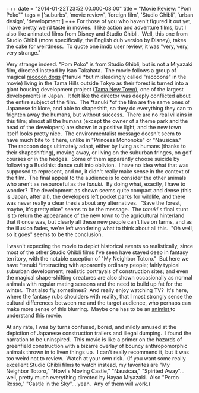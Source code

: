 +++
date = "2014-01-22T23:52:00.000-08:00"
title = "Movie Review: \"Pom Poko\""
tags = ['suburbs', 'movie review', 'foreign film', 'Studio Ghibli', 'urban design', 'development']
+++
For those of you who haven't figured it out yet, I have pretty weird taste in movies.  I like action and adventure films, but I also like animated films from Disney and Studio Ghibli.  Well, this one from Studio Ghibli (more specifically, the English dub version by Disney), takes the cake for weirdness.  To quote one imdb user review, it was "very, very, very strange."

Very strange indeed.  "Pom Poko" is from Studio Ghibli, but is not a Miyazaki film, directed instead by Isao Takahata.  The movie follows a group of magical [raccoon dogs](http://en.wikipedia.org/wiki/Raccoon_dog) (*tanuki *but misleadingly called "raccoons" in the movie) living in the Tama Hills outside Tokyo as their forest is turned into a giant housing development project ([Tama New Town](http://en.wikipedia.org/wiki/Tama_New_Town)), one of the largest developments in Japan.  It felt like the director was deeply conflicted about the entire subject of the film.  The *tanuki *of the film are the same ones of Japanese folklore, and able to shapeshift, so they do everything they can to frighten away the humans, but without success.  There are no real villains in this film; almost all the humans (except the owner of a theme park and the head of the developers) are shown in a positive light, and the new town itself looks pretty nice.  The environmentalist message doesn't seem to have much bite to it here, unlike in "Princess Mononoke" or "Nausicaa."  The raccoon dogs ultimately adapt, either by living as humans (thanks to their shapeshifting), moving away, or living on the suburban fringes, on golf courses or in the hedges.  Some of them apparently choose suicide by following a Buddhist dance cult into oblivion.  I have no idea what that was supposed to represent, and no, it didn't really make sense in the context of the film.  The final appeal to the audience is to consider the other animals who aren't as resourceful as the *tanuki*.  By doing what, exactly, I have to wonder?  The development as shown seems quite compact and dense (this is Japan, after all), the developers left pocket parks for wildlife, and there was never really a clear thesis about any alternatives.  "Save the forest, maybe, it's pretty nice" seems to be the message.  The *tanuki*'s final stunt is to return the appearance of the new town to the agricultural hinterland that it once was, but clearly all these new people can't live on farms, and as the illusion fades, we're left wondering what to think about all this.  "Oh well, so it goes" seems to be the conclusion.

I wasn't expecting the movie to depict historical events so realistically, since most of the other Studio Ghibli films I've seen have stayed deep in fantasy territory, with the notable exception of "My Neighbor Totoro."  But here we have *tanuki *interacting with apparently ordinary people; fairly typical suburban development; realistic portrayals of construction sites; and even the magical shape-shifting creatures are also shown occasionally as normal animals with regular mating seasons and the need to build up fat for the winter.  That also fly sometimes?  And really enjoy watching TV?  It's here, where the fantasy rubs shoulders with reality, that I most strongly sense the cultural differences between me and the target audience, who perhaps can make more sense of this blurring.  Maybe one has to be an [animist ](http://en.wikipedia.org/wiki/Animism)to understand this movie.

At any rate, I was by turns confused, bored, and mildly amused at the depiction of Japanese construction trailers and illegal dumping.  I found the narration to be uninspired.  This movie is like a primer on the hazards of greenfield construction with a bizarre overlay of bouncy anthropomorphic animals thrown in to liven things up.  I can't really recommend it, but it was too weird not to review.  Watch at your own risk.  (If you want some really excellent Studio Ghibli films to watch instead, my favorites are "My Neighbor Totoro," "Howl's Moving Castle," "Nausicaa," "Spirited Away"... well, pretty much everything directed by Hayao Miyazaki.  Also "Porco Rosso," "Castle in the Sky"... yeah.  Any of them will work.)
